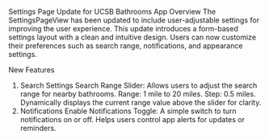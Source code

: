 Settings Page Update for UCSB Bathrooms App
Overview
The SettingsPageView has been updated to include user-adjustable settings for improving the user experience. This update introduces a form-based settings layout with a clean and intuitive design. Users can now customize their preferences such as search range, notifications, and appearance settings.

New Features
1. Search Settings
Search Range Slider:
Allows users to adjust the search range for nearby bathrooms.
Range: 1 mile to 20 miles.
Step: 0.5 miles.
Dynamically displays the current range value above the slider for clarity.
2. Notifications
Enable Notifications Toggle:
A simple switch to turn notifications on or off.
Helps users control app alerts for updates or reminders.
